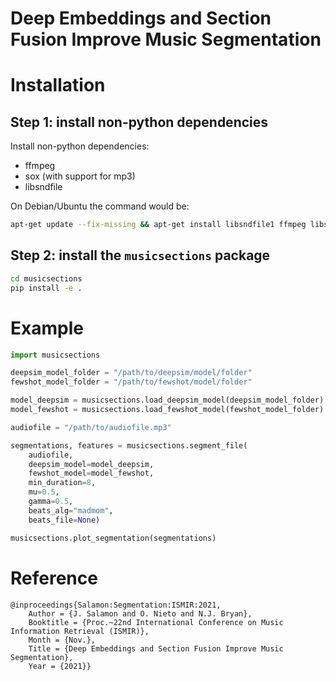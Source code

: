 # Deep Embeddings and Section Fusion Improve Music Segmentation

# Installation

## Step 1: install non-python dependencies
Install non-python dependencies:
* ffmpeg
* sox (with support for mp3)
* libsndfile

On Debian/Ubuntu the command would be:
```bash
apt-get update --fix-missing && apt-get install libsndfile1 ffmpeg libsox-fmt-all sox -y
```

## Step 2: install the `musicsections` package
```bash
cd musicsections
pip install -e .
```

# Example

```python
import musicsections

deepsim_model_folder = "/path/to/deepsim/model/folder"
fewshot_model_folder = "/path/to/fewshot/model/folder"

model_deepsim = musicsections.load_deepsim_model(deepsim_model_folder)
model_fewshot = musicsections.load_fewshot_model(fewshot_model_folder)

audiofile = "/path/to/audiofile.mp3"

segmentations, features = musicsections.segment_file(
    audiofile, 
    deepsim_model=model_deepsim,
    fewshot_model=model_fewshot,
    min_duration=8,
    mu=0.5,
    gamma=0.5,
    beats_alg="madmom",
    beats_file=None)

musicsections.plot_segmentation(segmentations)
```

# Reference
```
@inproceedings{Salamon:Segmentation:ISMIR:2021,
	Author = {J. Salamon and O. Nieto and N.J. Bryan},
	Booktitle = {Proc.~22nd International Conference on Music Information Retrieval (ISMIR)},
	Month = {Nov.},
	Title = {Deep Embeddings and Section Fusion Improve Music Segmentation},
	Year = {2021}}
```